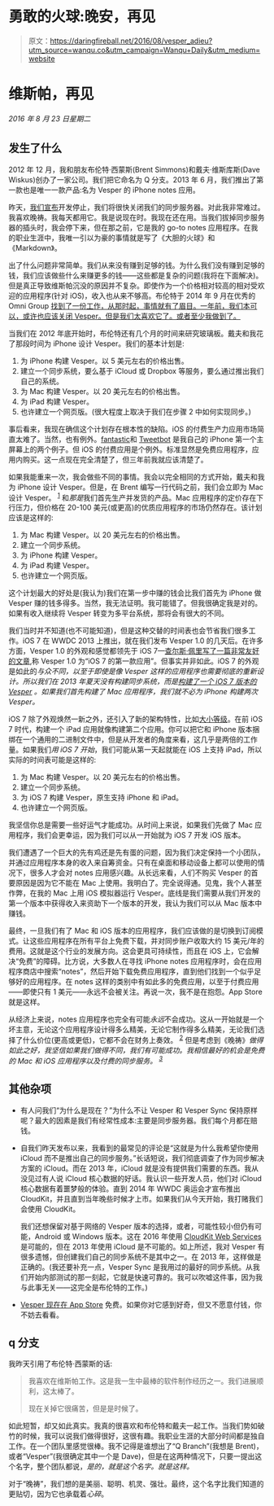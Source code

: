 # 勇敢的火球:晚安，再见

> 原文：<https://daringfireball.net/2016/08/vesper_adieu?utm_source=wanqu.co&utm_campaign=Wanqu+Daily&utm_medium=website>

# 维斯帕，再见

###### 2016 年 8 月 23 日星期二

## 发生了什么

2012 年 12 月，我和朋友布伦特·西蒙斯(Brent Simmons)和戴夫·维斯库斯(Dave Wiskus)创办了一家公司。我们把它命名为 Q 分支。2013 年 6 月，我们推出了第一款也是唯一一款产品:名为 Vesper 的 iPhone notes 应用。

昨天，[我们宣布](https://daringfireball.net/linked/2016/08/22/vesper-shutting-down)开发停止，我们将很快关闭我们的同步服务器。对此我非常难过。我喜欢晚祷。我每天都用它。我是说现在时。我现在还在用。当我们拔掉同步服务器的插头时，我会停下来，但在那之前，它是我的 go-to notes 应用程序。在我的职业生涯中，我唯一引以为豪的事情就是写了《大胆的火球》和《Markdown》。

出了什么问题非常简单。我们从来没有赚到足够的钱。为什么我们没有赚到足够的钱，我们应该做些什么来赚更多的钱——这些都是复杂的问题(我将在下面解决)。但是真正导致维斯帕沉没的原因并不复杂。即使作为一个价格相对较高的相对受欢迎的应用程序(针对 iOS)，收入也从来不够高。布伦特于 2014 年 9 月在优秀的 Omni Group [找到了一份工作，从那时起，事情就有了眉目。一年前，我们本可以，或许也应该关闭 Vesper。但是我们太喜欢它了。或者至少我做到了。](http://inessential.com/2014/09/29/omni)

当我们在 2012 年底开始时，布伦特还有几个月的时间来研究玻璃板。戴夫和我花了那段时间为 iPhone 设计 Vesper。我们的基本计划是:

1.  为 iPhone 构建 Vesper。以 5 美元左右的价格出售。
2.  建立一个同步系统，要么基于 iCloud 或 Dropbox 等服务，要么通过推出我们自己的系统。
3.  为 Mac 构建 Vesper。以 20 美元左右的价格出售。
4.  为 iPad 构建 Vesper。
5.  也许建立一个网页版。(很大程度上取决于我们在步骤 2 中如何实现同步。)

事后看来，我现在确信这个计划存在根本性的缺陷。iOS 的付费生产力应用市场简直太难了。当然，也有例外。[fantastic](https://flexibits.com/fantastical-iphone)和 [Tweetbot](http://tapbots.com/tweetbot/) 是我自己的 iPhone 第一个主屏幕上的两个例子。但 iOS 的付费应用是个例外。标准显然是免费应用程序，应用内购买。这一点现在完全清楚了，但三年前我就应该清楚了。

如果我能重来一次，我会做些不同的事情。我会以完全相同的方式开始，戴夫和我为 iPhone 设计 Vesper。但是，在 Brent 编写一行代码之前，我们会立即为 Mac 设计 Vesper。 <sup id="fnr1-2016-08-23">[1](#fn1-2016-08-23)</sup> 和*那是*我们首先生产并发货的产品。Mac 应用程序的定价存在下行压力，但价格在 20-100 美元(或更高)的优质应用程序的市场仍然存在。该计划应该是这样的:

1.  为 Mac 构建 Vesper。以 20 美元左右的价格出售。
2.  建立一个同步系统。
3.  为 iPhone 构建 Vesper。
4.  为 iPad 构建 Vesper。
5.  也许建立一个网页版。

这个计划最大的好处是(我认为)我们在第一步中赚的钱会比我们首先为 iPhone 做 Vesper 赚的钱多得多。当然，我无法证明。我可能错了。但我很确定我是对的。如果有收入继续将 Vesper 转变为多平台系统，那将会有很大的不同。

我们当时并不知道(也不可能知道)，但是这种交替的时间表也会节省我们很多工作。iOS 7 在 WWDC 2013 上推出，就在我们发布 Vesper 1.0 的几天后。在许多方面，Vesper 1.0 的外观和感觉都领先于 iOS 7—[查尔斯·佩里写了一篇非常友好的文章](http://dazeend.org/2013/06/vesper-the-first-app-for-ios-7/),称 Vesper 1.0 为“iOS 7 的第一款应用”。但事实并非如此。iOS 7 的外观是如此的*与众不同，以至于即使是像 Vesper 这样的应用程序也需要彻底的重新设计。所以我们在 2013 年夏天没有构建同步系统，而是[构建了一个 iOS 7 版本的 Vesper](https://daringfireball.net/2013/09/vesper_whats_new_whats_next) 。如果我们首先构建了 Mac 应用程序，我们就不必为 iPhone 构建两次 Vesper。*

iOS 7 除了外观焕然一新之外，还引入了新的架构特性，比如[大小等级](https://developer.apple.com/library/ios/recipes/xcode_help-IB_adaptive_sizes/chapters/AboutAdaptiveSizeDesign.html)。在前 iOS 7 时代，构建一个 iPad 应用就像构建第二个应用。你可以把它和 iPhone 版本捆绑在一个通用的二进制文件中，但是从开发者的角度来看，这几乎是两倍的工作量。如果我们*用 iOS 7 开始*，我们可能从第一天起就能在 iOS 上支持 iPad，所以实际的时间表可能是这样的:

1.  为 Mac 构建 Vesper。以 20 美元左右的价格出售。
2.  建立一个同步系统。
3.  为 iOS 7 构建 Vesper，原生支持 iPhone 和 iPad。
4.  也许建立一个网页版。

我坚信你总是需要一些好运气才能成功。从时间上来说，如果我们先做了 Mac 应用程序，我们会更幸运，因为我们可以从一开始就为 iOS 7 开发 iOS 版本。

我们遭遇了一个巨大的先有鸡还是先有蛋的问题，因为我们决定保持一个小团队，并通过应用程序本身的收入来自筹资金。只有在桌面和移动设备上都可以使用的情况下，很多人才会对 notes 应用感兴趣。从长远来看，人们不购买 Vesper 的首要原因是因为它不能在 Mac 上使用。我明白了。完全说得通。见鬼，我个人甚至作弊，在我的 Mac 上用 iOS 模拟器运行 Vesper。底线是我们需要从我们开发的第一个版本中获得收入来资助下一个版本的开发，我认为我们可以从 Mac 版本中赚钱。

最终，一旦我们有了 Mac 和 iOS 版本的应用程序，我们应该做的是切换到订阅模式。让这些应用程序在所有平台上免费下载，并对同步账户收取大约 15 美元/年的费用。这就是这个行业的发展方向。这会更具可持续性，而且在 iOS 上，它会解决“免费”的障碍。比方说，大多数人在寻找 iPhone notes 应用程序时，会在应用程序商店中搜索“notes”，然后开始下载免费应用程序，直到他们找到一个似乎足够好的应用程序。在 notes 这样的类别中有如此多的免费应用，以至于付费应用——即使只有 1 美元——永远不会被关注。再说一次，我不是在抱怨。App Store 就是这样。

从经济上来说，notes 应用程序也完全有可能*永远*不会成功。这从一开始就是一个坏主意，无论这个应用程序设计得多么精美，无论它制作得多么精美，无论我们选择了什么价位(更高或更低)，它都不会在财务上奏效。 <sup id="fnr2-2016-08-23">[2](#fn2-2016-08-23)</sup> 但是考虑到《晚祷》*做得如此之好，我坚信如果我们做得不同，我们有可能成功。我相信最好的机会是免费的 Mac 和 iOS 应用程序以及付费的同步服务。 <sup id="fnr3-2016-08-23">[3](#fn3-2016-08-23)</sup>*

## 其他杂项

*   有人问我们“为什么是现在？”为什么不让 Vesper 和 Vesper Sync 保持原样呢？最大的因素是我们有经常性成本:主要是同步服务器。我们每个月都在赔钱。

*   自我们昨天发布以来，我看到的最常见的评论是“这就是为什么我希望你使用 iCloud 而不是推出自己的同步服务。”长话短说，我们彻底调查了作为同步解决方案的 iCloud。而在 2013 年，iCloud 就是没有提供我们需要的东西。我从没见过有人说 iCloud 核心数据的好话。我认识一些开发人员，他们对 iCloud 核心数据有着噩梦般的体验。直到 2014 年 WWDC 奥运会才宣布推出 CloudKit，并且直到当年晚些时候才上市。如果我们从今天开始，我打赌我们会使用 CloudKit。

    我们还想保留对基于网络的 Vesper 版本的选择，或者，可能性较小但仍有可能，Android 或 Windows 版本。这在 2016 年使用 [CloudKit Web Services](https://developer.apple.com/videos/play/wwdc2014/208/) 是可能的，但在 2013 年使用 iCloud 是不可能的。如上所述，我对 Vesper 有很多遗憾，但创建我们自己的同步系统不是其中之一。在 2013 年，这样做是正确的。(我还要补充一点，Vesper Sync 是我用过的最好的同步系统。从我们开始内部测试的那一刻起，它就是快速可靠的。我可以吹嘘这件事，因为我与此事无关——这完全是布伦特的工作。)

*   [Vesper 现在在 App Store](https://itunes.apple.com/us/app/vesper/id655895325?mt=8) 免费。如果你对它感到好奇，但又不愿意付钱，你不妨去看看。

## q 分支

我昨天引用了布伦特·西蒙斯的话:

> 我喜欢在维斯帕工作。这是我一生中最棒的软件制作经历之一。我们进展顺利，这太棒了。
> 
> 现在关掉它很痛苦，但是是时候了。

如此短暂，却又如此真实。我真的很喜欢和布伦特和戴夫一起工作。当我们势如破竹的时候，我可以说我们做得很好，这很有趣。我职业生涯的大部分时间都是独自工作。在一个团队里感觉很棒。我不记得是谁想出了“Q Branch”(我想是 Brent)，或者“Vesper”(我很确定其中一个是 Dave)，但是在这两种情况下，只要一提出这个名字，整个团队都说，*是的，就是这个名字。就是这样。*

对于“晚祷”，我们想的是美丽、聪明、机灵、强壮。最终，这个名字比我们知道的更贴切，因为它也承载着*心碎*。